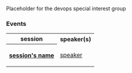 Placeholder for the devops special interest group


### Events

<table style= "background-color: transparent; border-color: transparent;">
<tbody>

<tr>
  <th>session</th> <th>speaker(s)</th>
</tr>

<tr>
  <th align="left">

  [session's name](link)</th>

  <td>

  [speaker](link)</td>
</tr>


</tbody>
</table>
